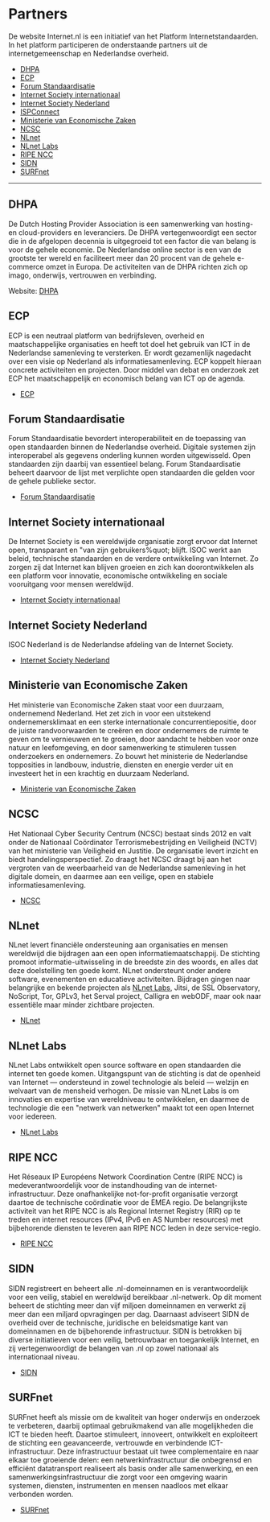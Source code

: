 
# Partners
De website Internet.nl is een initiatief van het Platform Internetstandaarden. In het platform participeren de onderstaande partners uit de internetgemeenschap en Nederlandse overheid. 

- [DHPA](#dhpa)
- [ECP](#ecp)
- [Forum Standaardisatie](#forum-standaardisatie)
- [Internet Society internationaal](#internet-society-internationaal)
- [Internet Society Nederland](#internet-society-nederland)
- [ISPConnect](#ispconnect)
- [Ministerie van Economische Zaken](#ministerie-van-economische-zaken)
- [NCSC](#ncsc)
- [NLnet](#nlnet)
- [NLnet Labs](#nlnet-labs)
- [RIPE NCC](#ripe-ncc)
- [SIDN](#sidn)
- [SURFnet](#surfnet)
---

## DHPA

De Dutch Hosting Provider Association is een samenwerking van hosting- en
cloud-providers en leveranciers. De DHPA vertegenwoordigt een sector die in de
afgelopen decennia is uitgegroeid tot een factor die van belang is voor de
gehele economie. De Nederlandse online sector is een van de grootste ter
wereld en faciliteert meer dan 20 procent van de gehele e-commerce omzet in
Europa. De activiteiten van de DHPA richten zich op imago, onderwijs,
vertrouwen en verbinding.

Website: [DHPA](https://www.dhpa.nl/)

## ECP

ECP is een neutraal platform van bedrijfsleven, overheid en maatschappelijke
organisaties en heeft tot doel het gebruik van ICT in de Nederlandse
samenleving te versterken. Er wordt gezamenlijk nagedacht over een visie op
Nederland als informatiesamenleving. ECP koppelt hieraan concrete activiteiten
en projecten. Door middel van debat en onderzoek zet ECP het maatschappelijk
en economisch belang van ICT op de agenda.

- [ECP](https://ecp.nl/)

## Forum Standaardisatie

Forum Standaardisatie bevordert interoperabiliteit en de toepassing van open
standaarden binnen de Nederlandse overheid. Digitale systemen zijn
interoperabel als gegevens onderling kunnen worden uitgewisseld. Open
standaarden zijn daarbij van essentieel belang. Forum Standaardisatie beheert
daarvoor de lijst met verplichte open standaarden die gelden voor de gehele
publieke sector.  

- [Forum Standaardisatie](https://www.forumstandaardisatie.nl/)

## Internet Society internationaal

De Internet Society is een wereldwijde organisatie zorgt ervoor dat Internet
open, transparant en &quot;van zijn gebruikers%quot; blijft. ISOC werkt aan
beleid, technische standaarden en de verdere ontwikkeling van Internet. Zo
zorgen zij dat Internet kan blijven groeien en zich kan doorontwikkelen als
een platform voor innovatie, economische ontwikkeling en sociale vooruitgang
voor mensen wereldwijd.

- [Internet Society internationaal](https://www.internetsociety.org/)

## Internet Society Nederland

ISOC Nederland is de Nederlandse afdeling van de Internet Society.

- [Internet Society Nederland](http://isoc.nl/)

## Ministerie van Economische Zaken

Het ministerie van Economische Zaken staat voor een duurzaam, ondernemend
Nederland. Het zet zich in voor een uitstekend ondernemersklimaat en een
sterke internationale concurrentiepositie, door de juiste randvoorwaarden te
creëren en door ondernemers de ruimte te geven om te vernieuwen en te groeien,
door aandacht te hebben voor onze natuur en leefomgeving, en door samenwerking
te stimuleren tussen onderzoekers en ondernemers. Zo bouwt het ministerie de
Nederlandse topposities in landbouw, industrie, diensten en energie verder uit
en investeert het in een krachtig en duurzaam Nederland.

- [Ministerie van Economische Zaken](http://www.rijksoverheid.nl/ministeries/ez)

## NCSC

Het Nationaal Cyber Security Centrum (NCSC) bestaat sinds 2012 en valt onder
de Nationaal Coördinator Terrorismebestrijding en Veiligheid (NCTV) van het
ministerie van Veiligheid en Justitie. De organisatie levert inzicht en biedt
handelingsperspectief. Zo draagt het NCSC draagt bij aan het vergroten van de
weerbaarheid van de Nederlandse samenleving in het digitale domein, en daarmee
aan een veilige, open en stabiele informatiesamenleving.

- [NCSC](https://www.ncsc.nl/)

## NLnet

NLnet levert financiële ondersteuning aan organisaties en mensen wereldwijd
die bijdragen aan een open informatiemaatschappij. De stichting promoot
informatie-uitwisseling in de breedste zin des woords, en alles dat deze
doelstelling ten goede komt. NLnet ondersteunt onder andere software,
evenementen en educatieve activiteiten. Bijdragen gingen naar belangrijke en
bekende projecten als [NLnet Labs](/partners/#NLnetLabs), Jitsi, de SSL
Observatory, NoScript, Tor, GPLv3, het Serval project, Calligra en webODF,
maar ook naar essentiële maar minder zichtbare projecten.

- [NLnet](https://nlnet.nl/)

## NLnet Labs

NLnet Labs ontwikkelt open source software en open standaarden die internet
ten goede komen. Uitgangspunt van de stichting is dat de openheid van Internet
&mdash; ondersteund in zowel technologie als beleid &mdash; welzijn en
welvaart van de mensheid verhogen. De missie van NLnet Labs is om innovaties
en expertise van wereldniveau te ontwikkelen, en daarmee de technologie die
een &quot;netwerk van netwerken&quot; maakt tot een open Internet voor
iedereen.

- [NLnet Labs](http://www.nlnetlabs.nl/)

## RIPE NCC

Het Réseaux IP Européens Network Coordination Centre (RIPE NCC) is
medeverantwoordelijk voor de instandhouding van de internet-infrastructuur.
Deze onafhankelijke not-for-profit organisatie verzorgt daartoe de technische
coördinatie voor de EMEA regio. De belangrijkste activiteit van het RIPE NCC
is als Regional Internet Registry (RIR) op te treden en internet resources
(IPv4, IPv6 en AS Number resources) met bijbehorende diensten
te leveren aan RIPE NCC leden in deze service-regio.

- [RIPE NCC](https://www.ripe.net/)

## SIDN

SIDN registreert en beheert alle .nl-domeinnamen en is verantwoordelijk voor
een veilig, stabiel en wereldwijd bereikbaar .nl-netwerk. Op dit moment
beheert de stichting meer dan vijf miljoen domeinnamen en verwerkt zij meer
dan een miljard opvragingen per dag. Daarnaast adviseert SIDN de overheid over
de technische, juridische en beleidsmatige kant van domeinnamen en de
bijbehorende infrastructuur. SIDN is betrokken bij diverse initiatieven voor
een veilig, betrouwbaar en toegankelijk Internet, en zij vertegenwoordigt de
belangen van .nl op zowel nationaal als internationaal niveau.

- [SIDN](https://www.sidn.nl/)

## SURFnet

SURFnet heeft als missie om de kwaliteit van hoger onderwijs en onderzoek te
verbeteren, daarbij optimaal gebruikmakend van alle mogelijkheden die ICT te
bieden heeft. Daartoe stimuleert, innoveert, ontwikkelt en exploiteert de
stichting een geavanceerde, vertrouwde en verbindende ICT-infrastructuur. Deze
infrastructuur bestaat uit twee complementaire en naar elkaar toe groeiende
delen: een netwerkinfrastructuur die onbegrensd en efficiënt datatransport
realiseert als basis onder alle samenwerking, en een
samenwerkingsinfrastructuur die zorgt voor een omgeving waarin systemen,
diensten, instrumenten en mensen naadloos met elkaar verbonden worden.

- [SURFnet](https://www.surf.nl/over-surf/werkmaatschappijen/surfnet)
